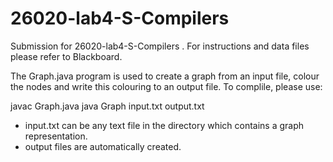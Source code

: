 # 26020-lab4-S-Compilers

Submission for 26020-lab4-S-Compilers . For instructions and data files please refer to Blackboard.

The Graph.java program is used to create a graph from an input file, colour the nodes and write this colouring to an output file. To complile, please use:

javac Graph.java
java Graph input.txt output.txt

- input.txt can be any text file in the directory which contains a graph representation.
- output files are automatically created.
